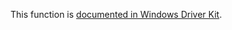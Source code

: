 This function is [documented in Windows Driver Kit](https://learn.microsoft.com/en-us/windows-hardware/drivers/ddi/wdm/nf-wdm-removeheadlist).
